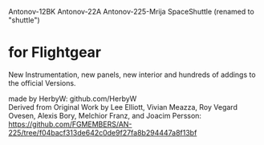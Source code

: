 Antonov-12BK Antonov-22A Antonov-225-Mrija SpaceShuttle (renamed to "shuttle")

for Flightgear
================

New Instrumentation, new panels, new interior and hundreds of addings to the official Versions.

made by HerbyW: github.com/HerbyW <br>
Derived from Original Work by Lee Elliott, Vivian Meazza, Roy Vegard Ovesen, Alexis  Bory, Melchior Franz, and Joacim Persson: https://github.com/FGMEMBERS/AN-225/tree/f04bacf313de642c0de9f27fa8b294447a8f13bf


